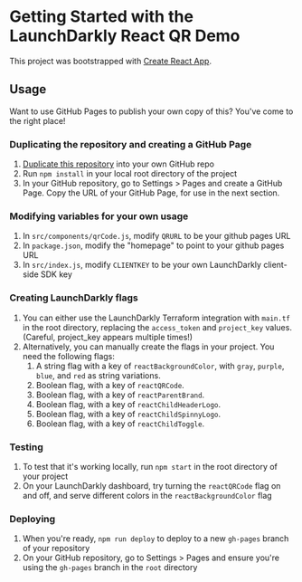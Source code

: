 # Getting Started with the LaunchDarkly React QR Demo

This project was bootstrapped with [Create React App](https://github.com/facebook/create-react-app).

## Usage

Want to use GitHub Pages to publish your own copy of this? You've come to the right place!

### Duplicating the repository and creating a GitHub Page
1. [Duplicate this repository](https://docs.github.com/en/repositories/creating-and-managing-repositories/duplicating-a-repository) into your own GitHub repo
1. Run `npm install` in your local root directory of the project
1. In your GitHub repository, go to Settings > Pages and create a GitHub Page. Copy the URL of your GitHub Page, for use in the next section.

### Modifying variables for your own usage
1. In `src/components/qrCode.js`, modify `QRURL` to be your github pages URL
1. In `package.json`, modify the "homepage" to point to your github pages URL
1. In `src/index.js`, modify `CLIENTKEY` to be your own LaunchDarkly client-side SDK key

### Creating LaunchDarkly flags
1. You can either use the LaunchDarkly Terraform integration with `main.tf` in the root directory, replacing the `access_token` and `project_key` values. (Careful, project_key appears multiple times!)
1. Alternatively, you can manually create the flags in your project. You need the following flags:
    1. A string flag with a key of `reactBackgroundColor`, with `gray`, `purple`, `blue`, and `red` as string variations. 
    1. Boolean flag, with a key of `reactQRCode`.
    1. Boolean flag, with a key of `reactParentBrand`.
    1. Boolean flag, with a key of `reactChildHeaderLogo`.
    1. Boolean flag, with a key of `reactChildSpinnyLogo`.
    1. Boolean flag, with a key of `reactChildToggle`.

### Testing
1. To test that it's working locally, run `npm start` in the root directory of your project
1. On your LaunchDarkly dashboard, try turning the `reactQRCode` flag on and off, and serve different colors in the `reactBackgroundColor` flag

### Deploying
1. When you're ready, `npm run deploy` to deploy to a new `gh-pages` branch of your repository
1. On your GitHub repository, go to Settings > Pages and ensure you're using the `gh-pages` branch in the `root` directory
